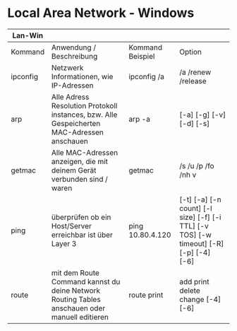 # Local Area Network - Windows

| **Lan-Win**              |                                                                                                    |                  |                                                                                           |
|--------------------------|----------------------------------------------------------------------------------------------------|------------------|-------------------------------------------------------------------------------------------|
| Kommand                  | Anwendung /   Beschreibung                                                                         | Kommand Beispiel | Option                                                                                    |
| ipconfig                 | Netzwerk   Informationen, wie IP-Adressen                                                          | ipconfig /a      | /a /renew /release                                                                        |
| arp                      | Alle   Adress Resolution Protokoll instances, bzw.       Alle Gespeicherten MAC-Adressen anschauen | arp -a           | [-a] [-g] [-v] [-d]   [-s]                                                                |
| getmac                   | Alle MAC-Adressen   anzeigen, die mit deinem Gerät verbunden sind / waren                          | getmac           | /s /u /p /fo /nh v                                                                        |
| ping                     | überprüfen ob ein   Host/Server erreichbar ist über Layer 3                                        | ping 10.80.4.120 | [-t]   [-a] [-n count] [-l size] [-f] [-i TTL] [-v TOS]  [-w timeout] [-R] [-p] [-4] [-6] |
| route                    | mit dem Route Command   kannst du deine Network Routing Tables anschauen oder manuell editieren    | route print      | add print delete   change [-4] [-6]                                                       |
